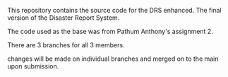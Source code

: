 This repository contains the source code for the DRS enhanced. The final version of the Disaster Report System. 

The code used as the base was from Pathum Anthony's assignment 2. 

There are 3 branches for all 3 members. 

changes will be made on individual branches and merged on to the main upon submission. 
